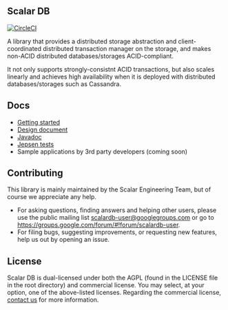 ## Scalar DB

[![CircleCI](https://circleci.com/gh/scalar-labs/scalardb/tree/master.svg?style=svg&circle-token=672f70ce7f2c4f8d9e71f7c9db8ae824e2cfaeca)](https://circleci.com/gh/scalar-labs/scalardb/tree/master)

A library that provides a distributed storage abstraction and client-coordinated distributed transaction manager on the storage, and makes non-ACID distributed databases/storages ACID-compliant.

It not only supports strongly-consistnt ACID transactions, but also scales linearly and achieves high availability when it is deployed with distributed databases/storages such as Cassandra.

## Docs
* [Getting started](docs/getting-started.md)
* [Design document](docs/design.md)
* [Javadoc](https://scalar-labs.github.io/scalardb/javadoc/)
* [Jepsen tests](jepsen/scalardb)
* Sample applications by 3rd party developers (coming soon)

## Contributing 
This library is mainly maintained by the Scalar Engineering Team, but of course we appreciate any help.

* For asking questions, finding answers and helping other users, please use the public mailing list scalardb-user@googlegroups.com or go to https://groups.google.com/forum/#!forum/scalardb-user.
* For filing bugs, suggesting improvements, or requesting new features, help us out by opening an issue.

## License
Scalar DB is dual-licensed under both the AGPL (found in the LICENSE file in the root directory) and commercial license. You may select, at your option, one of the above-listed licenses. Regarding the commercial license, [contact us](https://scalar-labs.com/contact_us/) for more information.
